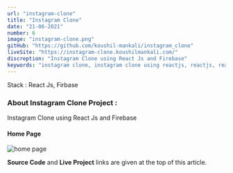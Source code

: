 ```yaml
---
url: "instagram-clone"
title: "Instagram Clone"
date: "21-06-2021"
number: 6
image: "instagram-clone.png"
gitHub: "https://github.com/koushil-mankali/instagram_clone"
liveSite: "https://instagram-clone.koushilmankali.com/"
discreption: "Instagram Clone using React Js and Firebase"
keywords: "instagram clone, instagram clone using reactjs, reactjs, react, firebase, koushil, koushil mankali"
---
```


Stack : React Js, Firbase

### About Instagram Clone Project :

Instagram Clone using React Js and Firebase

#### Home Page

![home page](/Images/postImages/instagram-clone.png)

**Source Code** and **Live Project** links are given at the top of this article.
